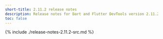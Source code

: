 ```yaml
---
short-title: 2.11.2 release notes
description: Release notes for Dart and Flutter DevTools version 2.11.2.
toc: false
---
```


{% include ./release-notes-2.11.2-src.md %}

